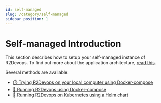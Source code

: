 ```yaml
---
id: self-managed
slug: /category/self-managed
sidebar_position: 1
---
```


# Self-managed Introduction

This section describes how to setup your self-managed instance of R2Devops.
To find out more about the application architecture, [read this](/docs/self-managed/architecture/).

Several methods are available:

- [⏱️ Trying R2Devops on your local computer using Docker-compose](/docs/self-managed/local-docker-compose/)
- [🐳 Running R2Devops using Docker-compose](/docs/self-managed/docker-compose/)
- [🚀 Running R2Devops on Kubernetes using a Helm chart](/docs/self-managed/kubernetes/)
